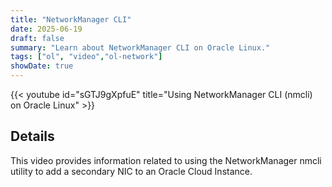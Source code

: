 ```yaml
---
title: "NetworkManager CLI"
date: 2025-06-19
draft: false
summary: "Learn about NetworkManager CLI on Oracle Linux."
tags: ["ol", "video","ol-network"]
showDate: true
---
```


{{< youtube id="sGTJ9gXpfuE" title="Using NetworkManager CLI (nmcli) on Oracle Linux" >}}

## Details

This video provides information related to using the NetworkManager nmcli utility to add a secondary NIC to an Oracle Cloud Instance.
